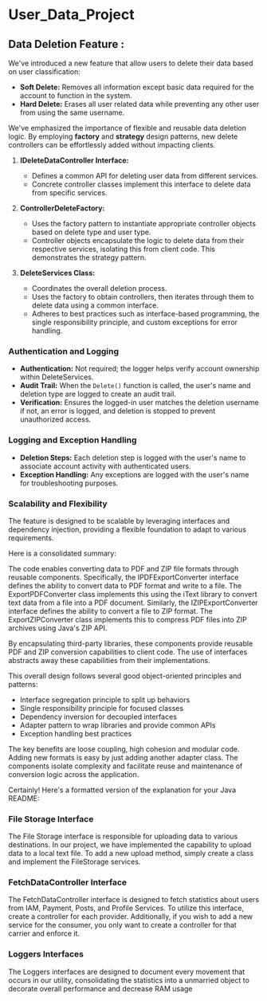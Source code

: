 # User_Data_Project
## Data Deletion Feature :
We've introduced a new feature that allow users to delete their data based on user classification:

- **Soft Delete:** Removes all information except basic data required for the account to function in the system.
- **Hard Delete:** Erases all user related data while preventing any other user from using the same username.

We've emphasized the importance of flexible and reusable data deletion logic. By employing **factory** and **strategy** design patterns, new delete controllers can be effortlessly added without impacting clients.

1. **IDeleteDataController Interface:**
   - Defines a common API for deleting user data from different services.
   - Concrete controller classes implement this interface to delete data from specific services.

2. **ControllerDeleteFactory:**
   - Uses the factory pattern to instantiate appropriate controller objects based on delete type and user type.
   - Controller objects encapsulate the logic to delete data from their respective services, isolating this from client code. This demonstrates the strategy pattern.

3. **DeleteServices Class:**
   - Coordinates the overall deletion process.
   - Uses the factory to obtain controllers, then iterates through them to delete data using a common interface.
   - Adheres to best practices such as interface-based programming, the single responsibility principle, and custom exceptions for error handling.

### Authentication and Logging

- **Authentication:** Not required; the logger helps verify account ownership within DeleteServices.
- **Audit Trail:** When the ```Delete()``` function is called, the user's name and deletion type are logged to create an audit trail.
- **Verification:** Ensures the logged-in user matches the deletion username if not, an error is logged, and deletion is stopped to prevent unauthorized access.

### Logging and Exception Handling

- **Deletion Steps:** Each deletion step is logged with the user's name to associate account activity with authenticated users.
- **Exception Handling:** Any exceptions are logged with the user's name for troubleshooting purposes.

### Scalability and Flexibility

The feature is designed to be scalable by leveraging interfaces and dependency injection, providing a flexible foundation to adapt to various requirements.

Here is a consolidated summary:

The code enables converting data to PDF and ZIP file formats through reusable components. Specifically, the IPDFExportConverter interface defines the ability to convert data to PDF format and write to a file. The ExportPDFConverter class implements this using the iText library to convert text data from a file into a PDF document. Similarly, the IZIPExportConverter interface defines the ability to convert a file to ZIP format. The ExportZIPConverter class implements this to compress PDF files into ZIP archives using Java's ZIP API.

By encapsulating third-party libraries, these components provide reusable PDF and ZIP conversion capabilities to client code. The use of interfaces abstracts away these capabilities from their implementations.

This overall design follows several good object-oriented principles and patterns:

- Interface segregation principle to split up behaviors
- Single responsibility principle for focused classes  
- Dependency inversion for decoupled interfaces
- Adapter pattern to wrap libraries and provide common APIs
- Exception handling best practices

The key benefits are loose coupling, high cohesion and modular code. Adding new formats is easy by just adding another adapter class. The components isolate complexity and facilitate reuse and maintenance of conversion logic across the application.

Certainly! Here's a formatted version of the explanation for your Java README:

### File Storage Interface
The File Storage interface is responsible for uploading data to various destinations. In our project, we have implemented the capability to upload data to a local text file. To add a new upload method, simply create a class and implement the FileStorage services.

### FetchDataController Interface

The FetchDataController interface is designed to fetch statistics about users from IAM, Payment, Posts, and Profile Services. To utilize this interface, create a controller for each provider. Additionally, if you wish to add a new service for the consumer, you only want to create a controller for that carrier and enforce it.

### Loggers Interfaces

The Loggers interfaces are designed to document every movement that occurs in our utility, consolidating the statistics into a unmarried object to decorate overall performance and decrease RAM usage
